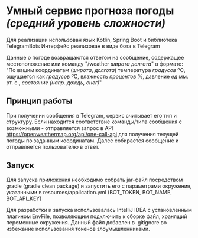 # Умный сервис прогноза погоды _(средний уровень сложности)_

Для реализации использован язык Kotlin, Spring Boot и библиотека TelegramBots
Интерфейс реализован в виде бота в Telegram

Данные о погоде возвращаются ответом на сообщение, содержащее местоположение или команду "/weather _*широта*_ _*долгота*_"
в формате:
        "По вашим координатам (_широта_, _долгота_)
         температура _градусов_ ºC, ощущается как _градусов_ ºC, 
         влажность _процентов_ %, давление _ед_ мм. рт. с.,
         _состояние (напр. дождь, снег)_"
         
## Принцип работы

При получении сообщения в Telegram, сервис считывает его тип и структуру.
Если находится соответствие команды/типа сообщения с возможными - отправляется запрос в 
API https://openweathermap.org/api/one-call-api для получения текущей погоды по заданным координатам.
Далее собирается сообщение и отправляется пользователю в ответ.

## Запуск

Для запуска приложения необходимо собрать jar-файл посредством gradle (gradle clean package) 
и запустить его с параметрами окружения, указанными в resources/application.yml (BOT_TOKEN, BOT_NAME, BOT_API_KEY)


Для разработки и запуска использовалась IntelliJ IDEA с установленным плагином EnvFile, позволяющим подключить к сборке файл, хранящий переменные окружения. 
Данный файл добавлен в .gitignore во избежание использования токенов злоумышленниками.
